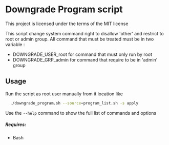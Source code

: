 # Downgrade Program script

This project is licensed under the terms of the MIT license

This script change system command right to disallow 'other' and restrict to root or admin group.
All command that must be treated must be in two variable :
  * DOWNGRADE_USER_root for command that must only run by root
  * DOWNGRADE_GRP_admin for command that require to be in 'admin' group

## Usage

Run the script as root user manually from it location like

```bash
  ./downgrade_program.sh --source=program_list.sh -s apply
```

Use the `--help` command to show the full list of commands and options

##### Requires:
  * Bash